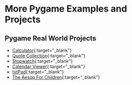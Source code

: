 # More Pygame Examples and Projects

## Pygame Real World Projects

- [Calculator](https://github.com/01one/calculator){:target="_blank"}
- [Quote Collection](https://github.com/01one/Quote-Collection){:target="_blank"}
- [Stopwatch](https://github.com/01one/Stopwatch){:target="_blank"}
- [Calendar Viewer](https://github.com/01one/calendar-viewer){:target="_blank"}
- [txtPad](https://github.com/01one/txtPad){:target="_blank"}
- [The Aesop For Children](https://github.com/01one/The-Aesop-For-Children){:target="_blank"}
